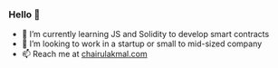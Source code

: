 ### Hello 👋 

- 🌱 I’m currently learning JS and Solidity to develop smart contracts
- 🔭 I’m looking to work in a startup or small to mid-sized company
- 📫 Reach me at [chairulakmal.com](https://chairulakmal.com/)

<!--
**chairulakmal/chairulakmal** is a ✨ _special_ ✨ repository because its `README.md` (this file) appears on your GitHub profile.

Here are some ideas to get you started:

- 🔭 I’m currently working on ...
- 🌱 I’m currently learning ...
- 👯 I’m looking to collaborate on ...
- 🤔 I’m looking for help with ...
- 💬 Ask me about ...
- 📫 How to reach me: ...
- 😄 Pronouns: ...
- ⚡ Fun fact: ...
-->
